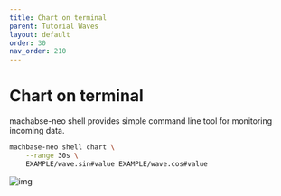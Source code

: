 ```yaml
---
title: Chart on terminal
parent: Tutorial Waves
layout: default
order: 30
nav_order: 210
---
```


# Chart on terminal

machabse-neo shell provides simple command line tool for monitoring incoming data.

```sh
machbase-neo shell chart \
    --range 30s \
    EXAMPLE/wave.sin#value EXAMPLE/wave.cos#value
```

![img](../img/term-chart02.gif)


